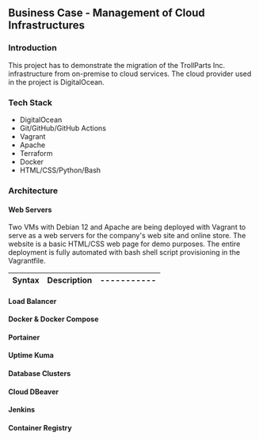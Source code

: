 ## Business Case - Management of Cloud Infrastructures

### Introduction
This project has to demonstrate the migration of the TrollParts Inc. infrastructure from on-premise to cloud services. The cloud provider used in the project is DigitalOcean.

### Tech Stack
* DigitalOcean
* Git/GitHub/GitHub Actions
* Vagrant
* Apache
* Terraform
* Docker
* HTML/CSS/Python/Bash

### Architecture
#### Web Servers
Two VMs with Debian 12 and Apache are being deployed with Vagrant to serve as a web servers for the company's web site and online store. The website is a basic HTML/CSS web page for demo purposes. The entire deployment is fully automated with bash shell script provisioning in the Vagrantfile.

| Syntax      | Description |-----------|
| ----------- | ----------- |-----------|




#### Load Balancer

#### Docker & Docker Compose

#### Portainer

#### Uptime Kuma

#### Database Clusters

#### Cloud DBeaver

#### Jenkins

#### Container Registry





